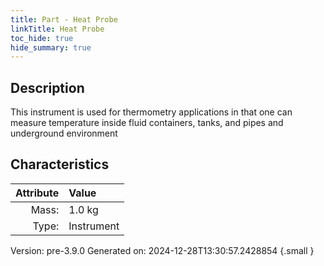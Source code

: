 ```yaml
---
title: Part - Heat Probe
linkTitle: Heat Probe
toc_hide: true
hide_summary: true
---
```


## Description
This instrument is used for thermometry applications in that one can measure temperature inside&#10;&#9;&#9;fluid containers, tanks, and pipes and underground environment

## Characteristics

| Attribute      | Value |
|--------:|:------|
|Mass:|1.0 kg|
|Type:|Instrument|




Version: pre-3.9.0 Generated on: 2024-12-28T13:30:57.2428854
{.small }

